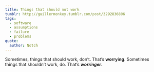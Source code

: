 ```yaml
---
title: Things that should not work
tumblr: http://guillermonkey.tumblr.com/post/3292836806
tags:
  - software
  - assumptions
  - failure
  - problems
quote:
  author: Notch
---
```


Sometimes, things that should work, don’t. That’s **worrying**. Sometimes things that shouldn’t work, do. That’s ***worringer***.
